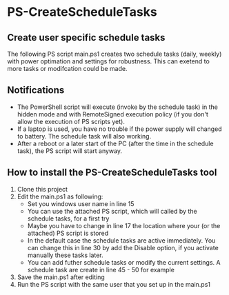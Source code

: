 # PS-CreateScheduleTasks

## Create user specific schedule tasks

The following PS script main.ps1 creates two schedule tasks (daily, weekly) with power optimation and settings for robustness. This can exetend to more tasks or modifcation could be made.

## Notifications

* The PowerShell script will execute (invoke by the schedule task) in the hidden mode and with RemoteSigned execution policy
  (if you don't allow the execution of PS scripts yet).
* If a laptop is used, you have no trouble if the power supply will changed to battery. The schedule task will also working.
* After a reboot or a later start of the PC (after the time in the schedule task), the PS script will start anyway.

## How to install the PS-CreateScheduleTasks tool

1. Clone this project
2. Edit the main.ps1 as following:
    - Set you windows user name in line 15
    - You can use the attached PS script, which will called by the schedule tasks, for a first try
    - Maybe you have to change in line 17 the location where your (or the attached) PS script is stored
    - In the default case the schedule tasks are active immediately. You can change this in line 30 by add the Disable option,
      if you activate manually these tasks later.
    - You can add futher schedule tasks or modify the current settings. A schedule task are create in line 45 - 50 for example
3. Save the main.ps1 after editing
4. Run the PS script with the same user that you set up in the main.ps1
